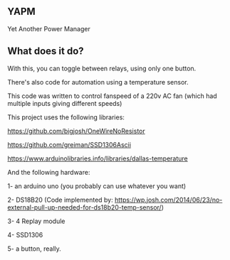 ## YAPM
Yet Another Power Manager

## What does it do?
With this, you can toggle between relays, using only one button.

There's also code for automation using a temperature sensor.

This code was written to control fanspeed of a 220v AC fan (which had multiple inputs giving different speeds)

This project uses the following libraries:


https://github.com/bigjosh/OneWireNoResistor

https://github.com/greiman/SSD1306Ascii

https://www.arduinolibraries.info/libraries/dallas-temperature

And the following hardware:

1- an arduino uno (you probably can use whatever you want)

2- DS18B20 (Code implemented by: https://wp.josh.com/2014/06/23/no-external-pull-up-needed-for-ds18b20-temp-sensor/)

3- 4 Replay module

4- SSD1306

5- a button, really.
